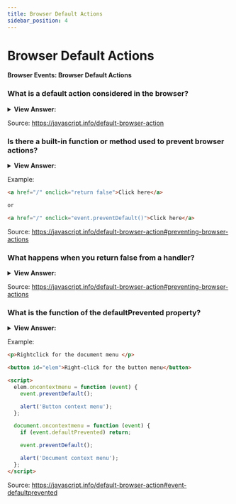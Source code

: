 ```yaml
---
title: Browser Default Actions
sidebar_position: 4
---
```


# Browser Default Actions

**Browser Events: Browser Default Actions**

<head>
  <title>Browser Default Actions - JavaScript Interview Questions & Answers</title>
  <meta charSet="utf-8" />
</head>

### What is a default action considered in the browser?

<details>
  <summary><strong>View Answer:</strong></summary>
  <div>
  <div><strong>Interview Response:</strong> There are several different types of default actions in the browser. For instance, a click on a link initiates a navigation to the specified URL. Another default action is the highlighting of text when pressing a mouse button as we glide over the text. As developers we have control over many of these actions.
    </div>
  </div>
</details>

Source: <https://javascript.info/default-browser-action>

### Is there a built-in function or method used to prevent browser actions?

<details>
  <summary><strong>View Answer:</strong></summary>
  <div>
  <div><strong>Interview Response:</strong> Yes, we can use the preventDefault method to prevent specific browser actions.
    </div>
  </div>
</details>

Example:

```html
<a href="/" onclick="return false">Click here</a>

or

<a href="/" onclick="event.preventDefault()">Click here</a>
```

Source: <https://javascript.info/default-browser-action#preventing-browser-actions>

### What happens when you return false from a handler?

<details>
  <summary><strong>View Answer:</strong></summary>
  <div>
  <div><strong>Interview Response:</strong> The value returned by an event handler is usually ignored. The only exception is returning false from a handler assigned using on&#8249;event&#8249;. In all other cases, return value is ignored. There is no sense in returning true.
    </div>
  </div>
</details>

Source: <https://javascript.info/default-browser-action#preventing-browser-actions>

### What is the function of the defaultPrevented property?

<details>
  <summary><strong>View Answer:</strong></summary>
  <div>
  <div><strong>Interview Response:</strong> The defaultPrevented read-only property of the Event interface returns a Boolean indicating whether the call to Event.preventDefault() canceled the event. The property event.defaultPrevented is true if the default action was prevented, and false otherwise.
    </div>
  </div>
</details>

Example:

```html
<p>Rightclick for the document menu </p>

<button id="elem">Right-click for the button menu</button>

<script>
  elem.oncontextmenu = function (event) {
    event.preventDefault();

    alert('Button context menu');
  };

  document.oncontextmenu = function (event) {
    if (event.defaultPrevented) return;

    event.preventDefault();

    alert('Document context menu');
  };
</script>
```

Source: <https://javascript.info/default-browser-action#event-defaultprevented>

